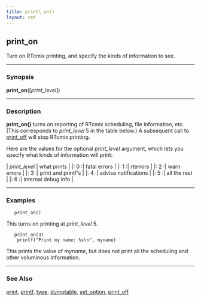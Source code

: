 ```yaml
---
title: print\_on()
layout: ref
---
```


## print\_on

Turn on RTcmix printing, and specify the kinds of information to see.

-----

### Synopsis

**print\_on**([*print\_level*])

-----

### Description

**print\_on()** turns on reporting of RTcmix scheduling, file
information, etc. (This corresponds to *print\_level* 5 in the table below.) 
A subsequent call to [print\_off](print_off.html) will
stop RTcmix printing.

Here are the values for the optional *print\_level* argument, which lets
you specify what kinds of information will print:

| *print\_level* | what prints |
|: 0 :| fatal errors           |
|: 1 :| rterrors               |
|: 2 :| warn errors            |
|: 3 :| print and printf's     |
|: 4 :| advise notifications   |
|: 5 :| all the rest           |
|: 6 :| internal debug info    |

-----

### Examples

``` 
   print_on()
```
This turns on printing at *print\_level* 5.

```
   print_on(3)
	printf("Print my name: %s\n", myname)
```

This prints the value of *myname*, but does not print all the
scheduling and other voluminous information.


-----

### See Also

[print](print.html), [printf](printf.html), [type](type.html),
[dumptable](dumptable.html), [set\_option](set_option.html#print),
[print\_off](print_off.html)

